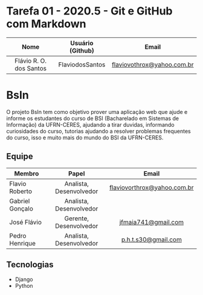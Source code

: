 # Tarefa 01 - 2020.5 - Git e GitHub com Markdown

|              Nome            | Usuário (Github) |          Email           |
| :--------------------------: | :--------------: | :----------------------: |
| Flávio R. O. dos Santos |  FlaviodosSantos   | flaviovothrox@yahoo.com.br |


# BsIn

O projeto BsIn tem como objetivo prover uma aplicação web que ajude e informe os estudantes do curso de BSI (Bacharelado em Sistemas de Informação) da UFRN-CERES, ajudando a tirar duvidas, informando curiosidades do curso, tutorias ajudando a resolver problemas frequentes do curso, isso e muito mais do mundo do BSI da UFRN-CERES.

## Equipe
| Membro    | Papel     | Email     |
| --------- |:---------:|:---------:|
| Flavio Roberto | Analista, Desenvolvedor | flaviovorthrox@yahoo.com.br|
| Gabriel Gonçalo | Analista, Desenvolvedor |  |
| José Flávio | Gerente, Desenvolvedor | jfmaia741@gmail.com |
| Pedro Henrique | Analista, Desenvolvedor | p.h.t.s30@gmail.com |

## Tecnologias

- Django
- Python